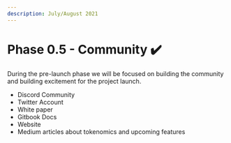 ```yaml
---
description: July/August 2021
---
```


# Phase 0.5 - Community ✔️

During the pre-launch phase we will be focused on building the community and building excitement for the project launch.

* Discord Community
* Twitter Account
* White paper
* Gitbook Docs
* Website
* Medium articles about tokenomics and upcoming features

